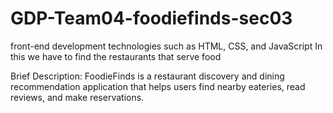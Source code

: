 # GDP-Team04-foodiefinds-sec03
front-end development technologies such as HTML, CSS, and JavaScript
In this we have to find the restaurants that serve food

Brief Description: FoodieFinds is a restaurant discovery and dining recommendation application that helps users find nearby eateries, read reviews, and make reservations.
